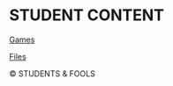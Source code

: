 # STUDENT CONTENT

[Games](https://andrew-beadman.github.io/games)

[Files](https://andrew-beadman.github.io/files)


© STUDENTS & FOOLS
